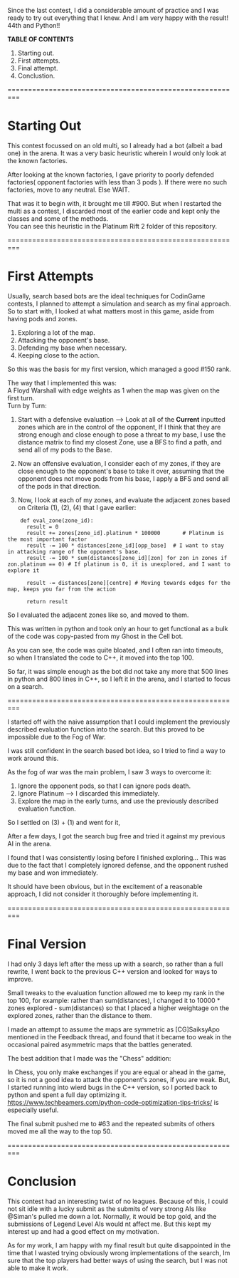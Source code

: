 Since the last contest, I did a considerable amount of practice and I was ready to try out everything that I knew. And I am very happy with the result! 44th and Python!!  
  
__TABLE OF CONTENTS__  
1) Starting out.  
2) First attempts.  
3) Final attempt.   
6) Conclustion.  
  
  
=========================================================   
  
Starting Out  
=========================================================  
  
This contest focussed on an old multi, so I already had a bot (albeit a bad one) in the arena. It was a very basic heuristic wherein I would only look at the known factories.  
  
After looking at the known factories, I gave priority to poorly defended factories( opponent factories with less than 3 pods ). If there were no such factories, move to any neutral. Else WAIT.  
  
That was it to begin with, it brought me till #900. But when I restarted the multi as a contest, I discarded most of the earlier code and kept only the classes and some of the methods.  
You can see this heuristic in the Platinum Rift 2 folder of this repository.  
  
=========================================================   
  
First Attempts  
=========================================================   
  
Usually, search based bots are the ideal techniques for CodinGame contests, I planned to attempt a simulation and search as my final approach. So to start with, I looked at what matters most in this game, aside from having pods and zones.  
  
1) Exploring a lot of the map.  
2) Attacking the opponent's base.  
3) Defending my base when necessary.  
4) Keeping close to the action.  
  
So this was the basis for my first version, which managed a good #150 rank.  
  
The way that I implemented this was:  
A Floyd Warshall with edge weights as 1 when the map was given on the first turn.  
Turn by Turn:  
  
1) Start with a defensive evaluation --> Look at all of the __Current__ inputted zones which are in the control of the opponent, If I think that they are strong enough and close enough to pose a threat to my base, I use the distance matrix to find my closest Zone, use a BFS to find a path, and send all of my pods to the Base.   
  
2) Now an offensive evaluation, I consider each of my zones, if they are close enough to the opponent's base to take it over, assuming that the opponent does not move pods from his base, I apply a BFS and send all of the pods in that direction.  
  
3) Now, I look at each of my zones, and evaluate the adjacent zones based on Criteria (1), (2), (4) that I gave earlier:  
``` 
    def eval_zone(zone_id):
      result = 0
      result += zones[zone_id].platinum * 100000       # Platinum is the most important factor
      result -= 100 * distances[zone_id][opp_base]  # I want to stay in attacking range of the opponent's base.
      result -= 100 * sum(distances[zone_id][zon] for zon in zones if zon.platinum == 0) # If platinum is 0, it is unexplored, and I want to explore it  
      
      result -= distances[zone][centre] # Moving towards edges for the map, keeps you far from the action
      
      return result
```   
  
So I evaluated the adjacent zones like so, and moved to them.  
  
This was written in python and took only an hour to get functional as a bulk of the code was copy-pasted from my Ghost in the Cell bot.  
  
As you can see, the code was quite bloated, and I often ran into timeouts, so when I translated the code to C++, it moved into the top 100.  
  
So far, it was simple enough as the bot did not take any more that 500 lines in python and 800 lines in C++, so I left it in the arena, and I started to focus on a search.  
  
=========================================================   
  
I started off with the naive assumption that I could implement the previously described evaluation function into the search. But this proved to be impossible due to the Fog of War.  
  
I was still confident in the search based bot idea, so I tried to find a way to work around this.  
   
As the fog of war was the main problem, I saw 3 ways to overcome it:  
1) Ignore the opponent pods, so that I can ignore pods death.   
2) Ignore Platinum --> I discarded this immediately.  
3) Explore the map in the early turns, and use the previously described evaluation function.  
  
So I settled on (3) + (1) and went for it,  
  
After a few days, I got the search bug free and tried it against my previous AI in the arena.  
  
I found that I was consistently losing before I finished exploring... This was due to the fact that I completely ignored defense, and the opponent rushed my base and won immediately.  
  
It should have been obvious, but in the excitement of a reasonable approach, I did not consider it thoroughly before implementing it.  
  
=========================================================    
  
Final Version  
=========================================================   
  
I had only 3 days left after the mess up with a search, so rather than a full rewrite, I went back to the previous C++ version and looked for ways to improve.  
  
Small tweaks to the evaluation function allowed me to keep my rank in the top 100, for example: rather than sum(distances), I changed it to 10000 * zones explored - sum(distances) so that I placed a higher weightage on the explored zones, rather than the distance to them. 
  
I made an attempt to assume the maps are symmetric as [CG]SaiksyApo mentioned in the Feedback thread, and found that it became too weak in the occasional paired asymmetric maps that the battles generated.  
  
The best addition that I made was the "Chess" addition:  
  
In Chess, you only make exchanges if you are equal or ahead in the game, so it is not a good idea to attack the opponent's zones, if you are weak. But, I started running into wierd bugs in the C++ version, so I ported back to python and spent a full day optimizing it.  
https://www.techbeamers.com/python-code-optimization-tips-tricks/ is especially useful.  
  
The final submit pushed me to #63 and the repeated submits of others moved me all the way to the top 50.  
  
  
=========================================================   
  
Conclusion  
=========================================================   
  
This contest had an interesting twist of no leagues. Because of this, I could not sit idle with a lucky submit as the submits of very strong AIs like @Siman's pulled me down a lot. Normally, it would be top gold, and the submissions of Legend Level AIs would nt affect me. But this kept my interest up and had a good effect on my motivation.  
  
As for my work, I am happy with my final result but quite disappointed in the time that I wasted trying obviously wrong implementations of the search, Im sure that the top players had better ways of using the search, but I was not able to make it work.  
  

  


    





